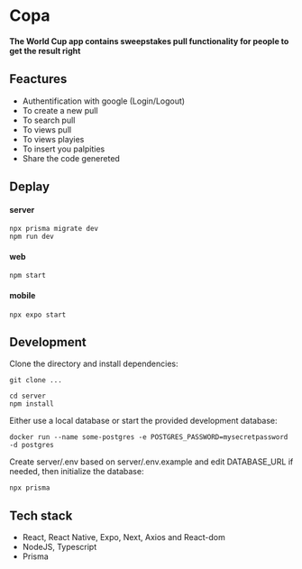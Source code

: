 # <nlw/>Copa

#### The World Cup app contains sweepstakes pull functionality for people to get the result right

## Feactures
- Authentification with google (Login/Logout)
- To create a new pull
- To search pull
- To views pull
- To views playies
- To insert you palpities
- Share the code genereted


## Deplay

#### server
```
npx prisma migrate dev
npm run dev
```
#### web
```
npm start
```
#### mobile
```
npx expo start
```

## Development
Clone the directory and install dependencies:
```
git clone ...

cd server
npm install
```

Either use a local database or start the provided development database:
```
docker run --name some-postgres -e POSTGRES_PASSWORD=mysecretpassword -d postgres
```

Create server/.env based on server/.env.example and edit DATABASE_URL if needed, then initialize the database:
```
npx prisma
```

## Tech stack
- React, React Native, Expo, Next, Axios and React-dom
- NodeJS, Typescript
- Prisma
